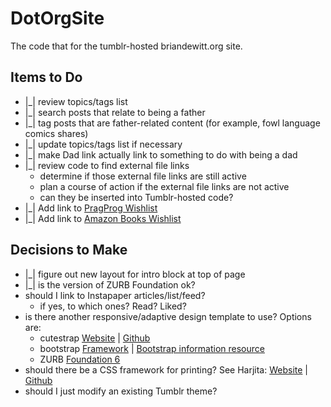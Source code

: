 # DotOrgSite
The code that for the tumblr-hosted briandewitt.org site. 

## Items to Do
+ |_| review topics/tags list
+ |_| search posts that relate to being a father
+ |_| tag posts that are father-related content (for example, fowl language comics shares) 
+ |_| update topics/tags list if necessary
+ |_| make Dad link actually link to something to do with being a dad
+ |_| review code to find external file links
    - determine if those external file links are still active
    - plan a course of action if the external file links are not active
    - can they be inserted into Tumblr-hosted code?
+ |_| Add link to [PragProg Wishlist ](https://pragprog.com/wishlist/brian-dewitt-42502-4c2c8b40de)
+ |_| Add link to [Amazon Books Wishlist]()

## Decisions to Make 
+ |_| figure out new layout for intro block at top of page
+ |_| is the version of ZURB Foundation ok? 
+ should I link to Instapaper articles/list/feed? 
    - if yes, to which ones?  Read? Liked? 
+ is there another responsive/adaptive design template to use? Options are: 
    - cutestrap [Website](https://www.cutestrap.com/) | [Github](https://github.com/cutestrap/cutestrap)
    - bootstrap [Framework](http://getbootstrap.com/) | [Bootstrap information resource](http://twitterbootstrap.org/)
    - ZURB [Foundation 6](http://foundation.zurb.com/)
+ should there be a CSS framework for printing? See Harjita: [Website](http://www.vcarrer.com/2014_09_01_archive.html) | [Github](https://github.com/vladocar/Hartija---CSS-Print-Framework)
+ should I just modify an existing Tumblr theme?
